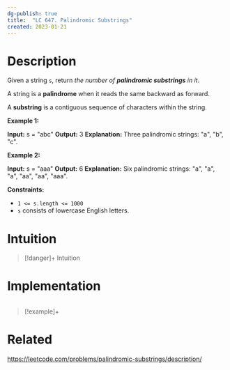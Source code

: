 ```yaml
---
dg-publish: true
title:  "LC 647. Palindromic Substrings"
created: 2023-01-21
---
```



# Description
Given a string `s`, return _the number of **palindromic substrings** in it_.

A string is a **palindrome** when it reads the same backward as forward.

A **substring** is a contiguous sequence of characters within the string.

**Example 1:**

**Input:** s = "abc"
**Output:** 3
**Explanation:** Three palindromic strings: "a", "b", "c".

**Example 2:**

**Input:** s = "aaa"
**Output:** 6
**Explanation:** Six palindromic strings: "a", "a", "a", "aa", "aa", "aaa".

**Constraints:**

-   `1 <= s.length <= 1000`
-   `s` consists of lowercase English letters.

# Intuition

>[!danger]+ Intuition

# Implementation
```python

```

>[!example]+ 


# Related
https://leetcode.com/problems/palindromic-substrings/description/